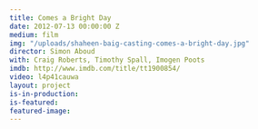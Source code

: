 ```yaml
---
title: Comes a Bright Day
date: 2012-07-13 00:00:00 Z
medium: film
img: "/uploads/shaheen-baig-casting-comes-a-bright-day.jpg"
director: Simon Aboud
with: Craig Roberts, Timothy Spall, Imogen Poots
imdb: http://www.imdb.com/title/tt1900854/
video: l4p41cauwa
layout: project
is-in-production: 
is-featured: 
featured-image: 
---
```


